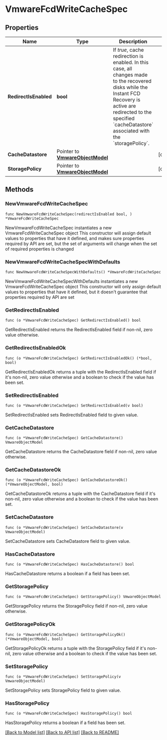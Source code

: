 # VmwareFcdWriteCacheSpec

## Properties

Name | Type | Description | Notes
------------ | ------------- | ------------- | -------------
**RedirectIsEnabled** | **bool** | If *true*, cache redirection is enabled. In this case, all changes made to the recovered disks while the Instant FCD Recovery is active are redirected to the specified &#x60;cacheDatastore&#x60; associated with the &#x60;storagePolicy&#x60;. | 
**CacheDatastore** | Pointer to [**VmwareObjectModel**](VmwareObjectModel.md) |  | [optional] 
**StoragePolicy** | Pointer to [**VmwareObjectModel**](VmwareObjectModel.md) |  | [optional] 

## Methods

### NewVmwareFcdWriteCacheSpec

`func NewVmwareFcdWriteCacheSpec(redirectIsEnabled bool, ) *VmwareFcdWriteCacheSpec`

NewVmwareFcdWriteCacheSpec instantiates a new VmwareFcdWriteCacheSpec object
This constructor will assign default values to properties that have it defined,
and makes sure properties required by API are set, but the set of arguments
will change when the set of required properties is changed

### NewVmwareFcdWriteCacheSpecWithDefaults

`func NewVmwareFcdWriteCacheSpecWithDefaults() *VmwareFcdWriteCacheSpec`

NewVmwareFcdWriteCacheSpecWithDefaults instantiates a new VmwareFcdWriteCacheSpec object
This constructor will only assign default values to properties that have it defined,
but it doesn't guarantee that properties required by API are set

### GetRedirectIsEnabled

`func (o *VmwareFcdWriteCacheSpec) GetRedirectIsEnabled() bool`

GetRedirectIsEnabled returns the RedirectIsEnabled field if non-nil, zero value otherwise.

### GetRedirectIsEnabledOk

`func (o *VmwareFcdWriteCacheSpec) GetRedirectIsEnabledOk() (*bool, bool)`

GetRedirectIsEnabledOk returns a tuple with the RedirectIsEnabled field if it's non-nil, zero value otherwise
and a boolean to check if the value has been set.

### SetRedirectIsEnabled

`func (o *VmwareFcdWriteCacheSpec) SetRedirectIsEnabled(v bool)`

SetRedirectIsEnabled sets RedirectIsEnabled field to given value.


### GetCacheDatastore

`func (o *VmwareFcdWriteCacheSpec) GetCacheDatastore() VmwareObjectModel`

GetCacheDatastore returns the CacheDatastore field if non-nil, zero value otherwise.

### GetCacheDatastoreOk

`func (o *VmwareFcdWriteCacheSpec) GetCacheDatastoreOk() (*VmwareObjectModel, bool)`

GetCacheDatastoreOk returns a tuple with the CacheDatastore field if it's non-nil, zero value otherwise
and a boolean to check if the value has been set.

### SetCacheDatastore

`func (o *VmwareFcdWriteCacheSpec) SetCacheDatastore(v VmwareObjectModel)`

SetCacheDatastore sets CacheDatastore field to given value.

### HasCacheDatastore

`func (o *VmwareFcdWriteCacheSpec) HasCacheDatastore() bool`

HasCacheDatastore returns a boolean if a field has been set.

### GetStoragePolicy

`func (o *VmwareFcdWriteCacheSpec) GetStoragePolicy() VmwareObjectModel`

GetStoragePolicy returns the StoragePolicy field if non-nil, zero value otherwise.

### GetStoragePolicyOk

`func (o *VmwareFcdWriteCacheSpec) GetStoragePolicyOk() (*VmwareObjectModel, bool)`

GetStoragePolicyOk returns a tuple with the StoragePolicy field if it's non-nil, zero value otherwise
and a boolean to check if the value has been set.

### SetStoragePolicy

`func (o *VmwareFcdWriteCacheSpec) SetStoragePolicy(v VmwareObjectModel)`

SetStoragePolicy sets StoragePolicy field to given value.

### HasStoragePolicy

`func (o *VmwareFcdWriteCacheSpec) HasStoragePolicy() bool`

HasStoragePolicy returns a boolean if a field has been set.


[[Back to Model list]](../README.md#documentation-for-models) [[Back to API list]](../README.md#documentation-for-api-endpoints) [[Back to README]](../README.md)


